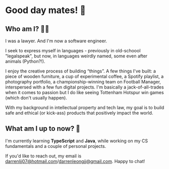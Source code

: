 # Good day mates! 🫡

## Who am I? 🤙🏻

I was a lawyer. And I'm now a software engineer. 

I seek to express myself in languages - previously in old-schoool "legalspeak", but now, in languages weirdly named, some even after animals (Python?!). 

I enjoy the creative process of building “things”. A few things I've built: a piece of wooden furniture, a cup of experimental coffee, a Spotify playlist, a photography portfolio, a championship-winning team on Football Manager, interspersed with a few fun digital projects. I'm basically a jack-of-all-trades when it comes to passion but I do like seeing Tottenham Hotspur win games (which don't usually happen). 

With my background in intellectual property and tech law, my goal is to build safe and ethical (or kick-ass) products that positively impact the world.

## What am I up to now? 🧐

I'm currently learning **TypeScript** and **Java**, while working on my CS fundamentals and a couple of personal projects. 

If you'd like to reach out, my email is darrenljj07@hotmail.com/darrenleongjj@gmail.com. Happy to chat!

